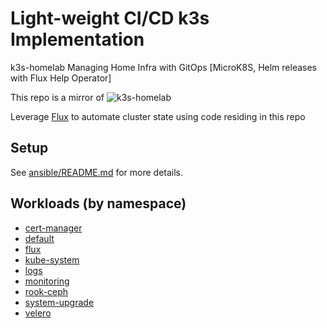 # Light-weight CI/CD k3s Implementation
k3s-homelab
Managing Home Infra with GitOps [MicroK8S, Helm releases with Flux Help Operator]

This repo is a mirror of ![k3s-homelab](https://github.com/kalsadaram/k3s-homelab)

Leverage [Flux](https://github.com/fluxcd/flux) to automate cluster state using code residing in this repo

## Setup

See [ansible/README.md](ansible/README.md) for more details.

## Workloads (by namespace)

* [cert-manager](cert-manager/)
* [default](default/)
* [flux](flux/)
* [kube-system](kube-system/)
* [logs](logs/)
* [monitoring](monitoring/)
* [rook-ceph](rook-ceph/)
* [system-upgrade](system-upgrade/)
* [velero](velero/)

